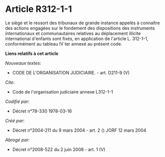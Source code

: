 # Article R312-1-1

Le siège et le ressort des tribunaux de grande instance appelés à connaître des actions engagées sur le fondement des
dispositions des instruments internationaux et communautaires relatives au déplacement illicite international d'enfants sont
fixés, en application de l'article L. 312-1-1, conformément au tableau IV ter annexé au présent code.

**Liens relatifs à cet article**

_Nouveaux textes_:

  - CODE DE L'ORGANISATION JUDICIAIRE. - art. D211-9 (V)

_Cite_:

  - Code de l'organisation judiciaire annexe L312-1-1

_Codifié par_:

  - Décret n°78-330 1978-03-16

_Créé par_:

  - Décret n°2004-211 du 9 mars 2004 - art. 2 () JORF 12 mars 2004

_Abrogé par_:

  - Décret n°2008-522 du 2 juin 2008 - art. 1 (V)
